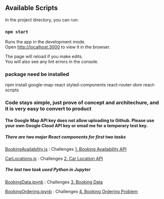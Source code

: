 ## Available Scripts

In the project directory, you can run:

### `npm start`

Runs the app in the development mode.<br>
Open [http://localhost:3000](http://localhost:3000) to view it in the browser.

The page will reload if you make edits.<br>
You will also see any lint errors in the console.

### package need be installed

npm install google-map-react styled-components react-router-dom react-scripts



### Code stays simple, just prove of concept and architechure, and it is very easy to convert to product


#### The Google Map API key does not allow uploading to Github. Please use your own Google Cloud API key or email me for a temporary test key.

##### There are two major React components for first two tasks

   [BookingAvailability.js](https://github.com/seth2000/Smove/blob/master/src/BookingAvailability.js)   : Challenges  [1. Booking Availability API](https://github.com/itatsmove/smovechallenge/blob/master/challenges/availability.md)

   [CarLocations.js](https://github.com/seth2000/Smove/blob/master/src/CarLocation.js)          : Challenges  [2. Car Location API](https://github.com/itatsmove/smovechallenge/blob/master/challenges/location.md)

##### The last two task used Python in Jupyter

   [BookingData.ipynb](https://github.com/seth2000/Smove/blob/master/src/BookingData.ipynb)       : Challenges  [3. Booking Data](https://github.com/itatsmove/smovechallenge/blob/master/challenges/bookingdata.md)            

   [BookingOrdering.ipynb](https://github.com/seth2000/Smove/blob/master/src/BookingOrdering.ipynb)   : Challenges  [4. Booking Ordering Problem](https://github.com/itatsmove/smovechallenge/blob/master/challenges/bookingordering.md)


